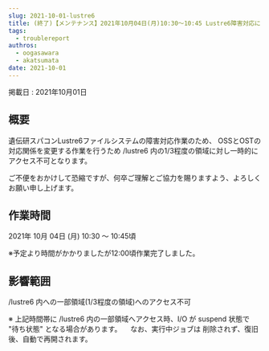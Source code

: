 ```yaml
---
slug: 2021-10-01-lustre6
title: (終了)【メンテナンス】2021年10月04日(月)10:30～10:45 Lustre6障害対応によるアクセス不可
tags:
  - troublereport
authros:
  - oogasawara
  - akatsumata
date: 2021-10-01
---
```


掲載日 : 2021年10月01日

## 概要

遺伝研スパコンLustre6ファイルシステムの障害対応作業のため、
OSSとOSTの対応関係を変更する作業を行うため
/lustre6 内の1/3程度の領域に対し一時的にアクセス不可となります。

ご不便をおかけして恐縮ですが、何卒ご理解とご協力を賜りますよう、よろしくお願い申し上げます。


## 作業時間

2021年 10月 04日 (月) 10:30 ～ 10:45頃

※予定より時間がかかりましたが12:00頃作業完了しました。

## 影響範囲

/lustre6 内への一部領域(1/3程度の領域)へのアクセス不可


※ 上記時間帯に /lustre6 内の一部領域へアクセス時、I/O が suspend 状態で "待ち状態" となる場合があります。
　なお、実行中ジョブは 削除されず、復旧後、自動で再開されます。
